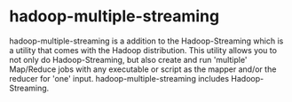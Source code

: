 hadoop-multiple-streaming
=========================

hadoop-multiple-streaming is a addition to the Hadoop-Streaming which is a utility that comes with the Hadoop distribution. This utility allows you to not only do Hadoop-Streaming, but also create and run 'multiple' Map/Reduce jobs with any executable or script as the mapper and/or the reducer for 'one' input. hadoop-multiple-streaming includes Hadoop-Streaming.
